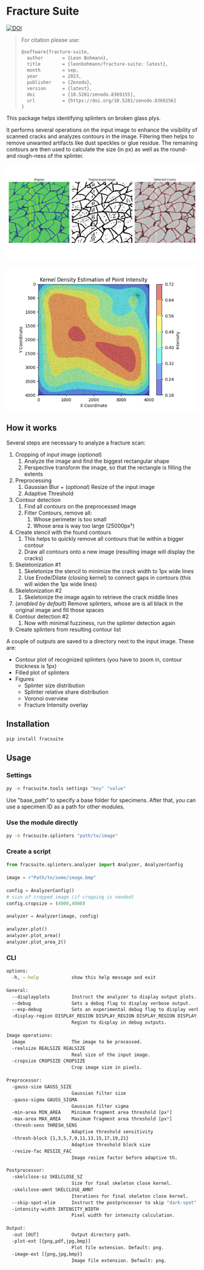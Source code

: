 # Fracture Suite

[![DOI](https://zenodo.org/badge/675402888.svg)](https://zenodo.org/badge/latestdoi/675402888)

> For citation please use:
> ```
> @software{fracture-suite,
>   author       = {Leon Bohmann},
>   title        = {leonbohmann/fracture-suite: latest},
>   month        = sep,
>   year         = 2023,
>   publisher    = {Zenodo},
>   version      = {latest},
>   doi          = {10.5281/zenodo.8369155},
>   url          = {https://doi.org/10.5281/zenodo.8369156}
> }
> ```

This package helps identifying splinters on broken glass plys.

It performs several operations on the input image to enhance the visibility of scanned cracks and analyzes contours in the image. Filtering then helps to remove unwanted artifacts like dust speckles or glue residue. The remaining contours are then used to calculate the size (in px) as well as the round- and rough-ness of the splinter.

![Backend plot of analyzer, displaying original and preprocessed image and detected cracks](.content/backend.png)

![Fracture Intensity](.content/intensity.png)

## How it works

Several steps are necessary to analyze a fracture scan:
1. Cropping of input image (_optional_)
   1. Analyze the image and find the biggest rectangular shape
   2. Perspective transform the image, so that the rectangle is filling the extents
2. Preprocessing
   1. Gaussian Blur + (_optional_) Resize of the input image
   2. Adaptive Threshold
3. Contour detection
   1. Find all contours on the preprocessed image
   2. Filter Contours, remove all:
      1. Whose perimeter is too small
      2. Whose area is way too large (25000px²)
4. Create stencil with the found contours
   1. This helps to quickly remove all contours that lie within a bigger contour
   2. Draw all contours onto a new image (resulting image will display the cracks)
5. Skeletonization #1
   1. Skeletonize the stencil to minimize the crack width to 1px wide lines
   2. Use Erode/Dilate (closing kernel) to connect gaps in contours (this will widen the 1px wide lines)
6. Skeletonization #2
   1. Skeletonize the image again to retrieve the crack middle lines
7. (_enabled by default_) Remove splinters, whose are is all black in the original image and fill those spaces
8. Contour detection #2
   1. Now with minimal fuzziness, run the splinter detection again
9. Create splinters from resulting contour list

A couple of outputs are saved to a directory next to the input image. These are:

- Contour plot of recognized splinters (you have to zoom in, contour thickness is 1px)
- Filled plot of splinters
- Figures
  - Splinter size distribution
  - Splinter relative share distribution
  - Voronoi overview
  - Fracture Intensity overlay

## Installation

```bat
pip install fracsuite
```

## Usage

### Settings

```bat
py -m fracsuite.tools settings "key" "value"
```

Use "base_path" to specify a base folder for specimens. After that, you can use a specimen ID as a path for other modules.

### Use the module directly

```bat
py -m fracsuite.splinters "path/to/image"
```

### Create a script

```python
from fracsuite.splinters.analyzer import Analyzer, AnalyzerConfig

image = r"Path/to/some/image.bmp"

config = AnalyzerConfig()
# size of cropped image (if cropping is needed)
config.cropsize = (4000,4000)

analyzer = Analyzer(image, config)

analyzer.plot()
analyzer.plot_area()
analyzer.plot_area_2()
```

### CLI

```bat
options:
  -h, --help            show this help message and exit

General:
  --displayplots        Instruct the analyzer to display output plots.
  --debug               Sets a debug flag to display verbose output.
  --exp-debug           Sets an experimental debug flag to display verbose output.
  -display-region DISPLAY_REGION DISPLAY_REGION DISPLAY_REGION DISPLAY_REGION
                        Region to display in debug outputs.

Image operations:
  image                 The image to be processed.
  -realsize REALSIZE REALSIZE
                        Real size of the input image.
  -cropsize CROPSIZE CROPSIZE
                        Crop image size in pixels.

Preprocessor:
  -gauss-size GAUSS_SIZE
                        Gaussian filter size
  -gauss-sigma GAUSS_SIGMA
                        Gaussian filter sigma
  -min-area MIN_AREA    Minimum fragment area threshold [px²]
  -max-area MAX_AREA    Maximum fragment area threshold [px²]
  -thresh-sens THRESH_SENS
                        Adaptive threshold sensitivity
  -thresh-block {1,3,5,7,9,11,13,15,17,19,21}
                        Adaptive threshold block size
  -resize-fac RESIZE_FAC
                        Image resize factor before adaptive th.

Postprocessor:
  -skelclose-sz SKELCLOSE_SZ
                        Size for final skeleton close kernel.
  -skelclose-amnt SKELCLOSE_AMNT
                        Iterations for final skeleton close kernel.
  --skip-spot-elim      Instruct the postprocessor to skip "dark-spot" removal.
  -intensity-width INTENSITY_WIDTH
                        Pixel width for intensity calculation.

Output:
  -out [OUT]            Output directory path.
  -plot-ext [{png,pdf,jpg,bmp}]
                        Plot file extension. Default: png.
  -image-ext [{png,jpg,bmp}]
                        Image file extension. Default: png.
```